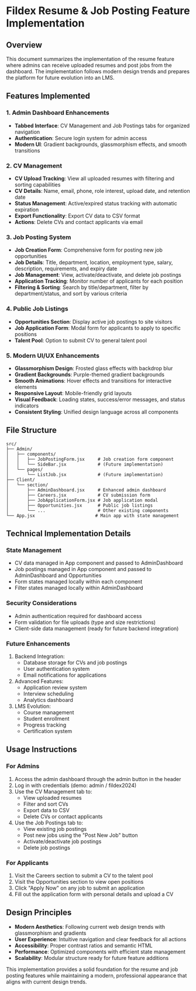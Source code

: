 # Fildex Resume & Job Posting Feature Implementation

## Overview
This document summarizes the implementation of the resume feature where admins can receive uploaded resumes and post jobs from the dashboard. The implementation follows modern design trends and prepares the platform for future evolution into an LMS.

## Features Implemented

### 1. Admin Dashboard Enhancements
- **Tabbed Interface**: CV Management and Job Postings tabs for organized navigation
- **Authentication**: Secure login system for admin access
- **Modern UI**: Gradient backgrounds, glassmorphism effects, and smooth transitions

### 2. CV Management
- **CV Upload Tracking**: View all uploaded resumes with filtering and sorting capabilities
- **CV Details**: Name, email, phone, role interest, upload date, and retention date
- **Status Management**: Active/expired status tracking with automatic expiration
- **Export Functionality**: Export CV data to CSV format
- **Actions**: Delete CVs and contact applicants via email

### 3. Job Posting System
- **Job Creation Form**: Comprehensive form for posting new job opportunities
- **Job Details**: Title, department, location, employment type, salary, description, requirements, and expiry date
- **Job Management**: View, activate/deactivate, and delete job postings
- **Application Tracking**: Monitor number of applicants for each position
- **Filtering & Sorting**: Search by title/department, filter by department/status, and sort by various criteria

### 4. Public Job Listings
- **Opportunities Section**: Display active job postings to site visitors
- **Job Application Form**: Modal form for applicants to apply to specific positions
- **Talent Pool**: Option to submit CV to general talent pool

### 5. Modern UI/UX Enhancements
- **Glassmorphism Design**: Frosted glass effects with backdrop blur
- **Gradient Backgrounds**: Purple-themed gradient backgrounds
- **Smooth Animations**: Hover effects and transitions for interactive elements
- **Responsive Layout**: Mobile-friendly grid layouts
- **Visual Feedback**: Loading states, success/error messages, and status indicators
- **Consistent Styling**: Unified design language across all components

## File Structure
```
src/
├── Admin/
│   ├── components/
│   │   ├── JobPostingForm.jsx     # Job creation form component
│   │   └── SideBar.jsx            # (Future implementation)
│   └── pages/
│       └── ListJob.jsx            # (Future implementation)
├── Client/
│   └── section/
│       ├── AdminDashboard.jsx     # Enhanced admin dashboard
│       ├── Careers.jsx            # CV submission form
│       ├── JobApplicationForm.jsx # Job application modal
│       ├── Opportunities.jsx      # Public job listings
│       └── ...                    # Other existing components
└── App.jsx                       # Main app with state management
```

## Technical Implementation Details

### State Management
- CV data managed in App component and passed to AdminDashboard
- Job postings managed in App component and passed to AdminDashboard and Opportunities
- Form states managed locally within each component
- Filter states managed locally within AdminDashboard

### Security Considerations
- Admin authentication required for dashboard access
- Form validation for file uploads (type and size restrictions)
- Client-side data management (ready for future backend integration)

### Future Enhancements
1. Backend Integration:
   - Database storage for CVs and job postings
   - User authentication system
   - Email notifications for applications
2. Advanced Features:
   - Application review system
   - Interview scheduling
   - Analytics dashboard
3. LMS Evolution:
   - Course management
   - Student enrollment
   - Progress tracking
   - Certification system

## Usage Instructions

### For Admins
1. Access the admin dashboard through the admin button in the header
2. Log in with credentials (demo: admin / fildex2024)
3. Use the CV Management tab to:
   - View uploaded resumes
   - Filter and sort CVs
   - Export data to CSV
   - Delete CVs or contact applicants
4. Use the Job Postings tab to:
   - View existing job postings
   - Post new jobs using the "Post New Job" button
   - Activate/deactivate job postings
   - Delete job postings

### For Applicants
1. Visit the Careers section to submit a CV to the talent pool
2. Visit the Opportunities section to view open positions
3. Click "Apply Now" on any job to submit an application
4. Fill out the application form with personal details and upload a CV

## Design Principles
- **Modern Aesthetics**: Following current web design trends with glassmorphism and gradients
- **User Experience**: Intuitive navigation and clear feedback for all actions
- **Accessibility**: Proper contrast ratios and semantic HTML
- **Performance**: Optimized components with efficient state management
- **Scalability**: Modular structure ready for future feature additions

This implementation provides a solid foundation for the resume and job posting features while maintaining a modern, professional appearance that aligns with current design trends.